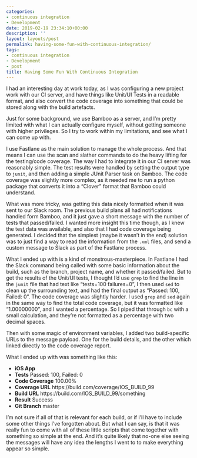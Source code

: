 ```yaml
---
categories:
- continuous integration
- Development
date: 2019-02-19 23:34:10+00:00
description: ''
layout: layouts/post
permalink: having-some-fun-with-continuous-integration/
tags:
- continuous integration
- Development
- post
title: Having Some Fun With Continuous Integration
---
```


<p>I had an interesting day at work today, as I was configuring a new project work with our CI server, and have things like Unit/UI Tests in a readable format, and also convert the code coverage into something that could be stored along with the build artefacts.</p>
<p>Just for some background, we use Bamboo as a server, and I&#8217;m pretty limited with what I can actually configure myself, without getting someone with higher privileges. So I try to work within my limitations, and see what I can come up with.</p>
<p>I use Fastlane as the main solution to manage the whole process. And that means I can use the scan and slather commands to do the heavy lifting for the testing/code coverage. The way I had to integrate it in our CI server was reasonably simple. The test results were handled by setting the output type to <code>junit</code>, and then adding a simple JUnit Parser task on Bamboo. The code coverage was slightly more complex, as it needed me to run a python package that converts it into a &#8220;Clover&#8221; format that Bamboo could understand.</p>
<p>What was more tricky, was getting this data nicely formatted when it was sent to our Slack room. The previous build plans all had notifications handled form Bamboo, and it just gave a short message with the number of tests that passed/failed. I wanted more insight this time though, as I knew the test data was available, and also that I had code coverage being generated. I decided that the simplest (maybe it wasn&#8217;t in the end) solution was to just find a way to read the information from the <code>.xml</code> files, and send a custom message to Slack as part of the Fastlane process.</p>
<p>What I ended up with is a kind of monstrous-masterpiece. In Fastlane I had the Slack command being called with some basic information about the build, such as the branch, project name, and whether it passed/failed. But to get the results of the Unit/UI tests, I thought I&#8217;d use <code>grep</code> to find the line in the <code>junit</code> file that had text like &#8220;tests=100 failures=0&#8221;, I then used <code>sed</code> to clean up the surrounding text, and had the final output as &#8220;Passed: 100, Failed: 0&#8221;. The code coverage was slightly harder. I used <code>grep</code> and <code>sed</code> again in the same way to find the total code coverage, but it was formatted like &#8220;1.00000000&#8221;, and I wanted a percentage. So I piped that through <code>bc</code> with a small calculation, and they&#8217;re not formatted as a percentage with two decimal spaces.</p>
<p>Then with some magic of environment variables, I added two build-specific URLs to the message payload. One for the build details, and the other which linked directly to the code coverage report.</p>
<p>What I ended up with was something like this:</p>
<ul>
<li><strong>iOS App</strong></li>
<li><strong>Tests</strong> Passed: 100, Failed: 0</li>
<li><strong>Code Coverage</strong> 100.00%</li>
<li><strong>Coverage URL</strong> https://build.com/coverage/IOS_BUILD_99</li>
<li><strong>Build URL</strong> https://build.com/IOS_BUILD_99/something</li>
<li><strong>Result</strong> Success</li>
<li><strong>Git Branch</strong> master</li>
</ul>
<p>I&#8217;m not sure if all of that is relevant for each build, or if I&#8217;ll have to include some other things I&#8217;ve forgotten about. But what I can say, is that it was really fun to come with all of these little scripts that come together with something so simple at the end. And it&#8217;s quite likely that no-one else seeing the messages will have any idea the lengths I went to to make everything appear so simple.</p>